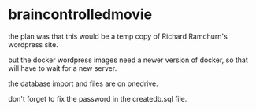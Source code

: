 # braincontrolledmovie

the plan was that this would be a
temp copy of Richard Ramchurn's wordpress site.

but the docker wordpress images need a newer version of docker,
so that will have to wait for a new server.

the database import and files are on onedrive.

don't forget to fix the password in the createdb.sql file.


